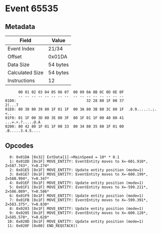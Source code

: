 # Event 65535

## Metadata

| Field           | Value    |
|-----------------|----------|
| Event Index     | 21/34    |
| Offset          | 0x01DA   |
| Data Size       | 54 bytes |
| Calculated Size | 54 bytes |
| Instructions    | 12       |

```
      00 01 02 03 04 05 06 07  08 09 0A 0B 0C 0D 0E 0F
      -- -- -- -- -- -- -- --  -- -- -- -- -- -- -- --
01D0:                                32 28 80 1F 00 37            2(...7
01E0: 80 38 80 39 80 1F 01 1F  00 3A 80 3B 80 3C 80 1F  .8.9.....:.;.<..
01F0: 01 1F 00 3D 80 3E 80 3F  80 1F 01 1F 00 40 80 41  ...=.>.?.....@.A
0200: 80 42 80 1F 01 1F 00 33  80 34 80 35 80 1F 01 00  .B.....3.4.5....
```

## Opcodes

```
  0: 0x01DA [0x32] ExtData[1]->MainSpeed = 10* * 0.1
  1: 0x01DD [0x1F] MOVE_ENTITY: EventEntity moves to X=-601.910*, Z=587.743*, Y=0.274*
  2: 0x01E5 [0x1F] MOVE_ENTITY: Update entity position (mode=1)
  3: 0x01E7 [0x1F] MOVE_ENTITY: EventEntity moves to X=-600.199*, Z=588.994*, Y=0.347*
  4: 0x01EF [0x1F] MOVE_ENTITY: Update entity position (mode=1)
  5: 0x01F1 [0x1F] MOVE_ENTITY: EventEntity moves to X=-599.211*, Z=586.089*, Y=0.586*
  6: 0x01F9 [0x1F] MOVE_ENTITY: Update entity position (mode=1)
  7: 0x01FB [0x1F] MOVE_ENTITY: EventEntity moves to X=-599.391*, Z=583.375*, Y=0.830*
  8: 0x0203 [0x1F] MOVE_ENTITY: Update entity position (mode=1)
  9: 0x0205 [0x1F] MOVE_ENTITY: EventEntity moves to X=-600.128*, Z=585.578*, Y=0.628*
 10: 0x020D [0x1F] MOVE_ENTITY: Update entity position (mode=1)
 11: 0x020F [0x00] END_REQSTACK()
```
